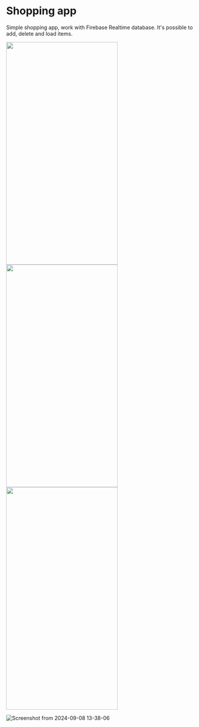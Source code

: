 # Shopping app

Simple shopping app, work with Firebase Realtime database. It's possible to add, delete and load items.



<img src="https://github.com/user-attachments/assets/8727da3c-96bc-45d2-a528-d0e0bfad98f3" width="300" height="600" />
<img src="https://github.com/user-attachments/assets/380b384e-5034-41ef-8bad-6d3b2a7ac198" width="300" height="600" />
<img src="https://github.com/user-attachments/assets/2d7933f0-c03b-41f3-aa50-a7b6fe032ef9" width="300" height="600" />

</br>

![Screenshot from 2024-09-08 13-38-06](https://github.com/user-attachments/assets/35c858c5-3a96-478e-a1d8-73997c6b73cd)


